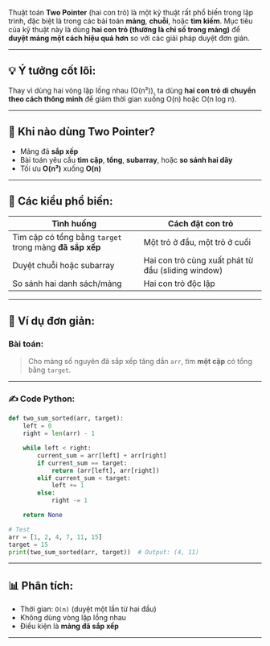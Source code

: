Thuật toán **Two Pointer** (hai con trỏ) là một kỹ thuật rất phổ biến trong lập trình, đặc biệt là trong các bài toán **mảng**, **chuỗi**, hoặc **tìm kiếm**. Mục tiêu của kỹ thuật này là dùng **hai con trỏ (thường là chỉ số trong mảng)** để **duyệt mảng một cách hiệu quả hơn** so với các giải pháp duyệt đơn giản.

---

## 💡 **Ý tưởng cốt lõi:**

Thay vì dùng hai vòng lặp lồng nhau (O(n²)), ta dùng **hai con trỏ di chuyển theo cách thông minh** để giảm thời gian xuống O(n) hoặc O(n log n).

---

## 🎯 **Khi nào dùng Two Pointer?**

- Mảng đã **sắp xếp**
- Bài toán yêu cầu **tìm cặp**, **tổng**, **subarray**, hoặc **so sánh hai dãy**
- Tối ưu **O(n²)** xuống **O(n)**

---

## 🧠 **Các kiểu phổ biến:**

| Tình huống                                              | Cách đặt con trỏ                                   |
| ------------------------------------------------------- | -------------------------------------------------- |
| Tìm cặp có tổng bằng `target` trong mảng **đã sắp xếp** | Một trỏ ở đầu, một trỏ ở cuối                      |
| Duyệt chuỗi hoặc subarray                               | Hai con trỏ cùng xuất phát từ đầu (sliding window) |
| So sánh hai danh sách/mảng                              | Hai con trỏ độc lập                                |

---

## 🧪 **Ví dụ đơn giản:**

### Bài toán:

> Cho mảng số nguyên đã sắp xếp tăng dần `arr`, tìm **một cặp** có tổng bằng `target`.

---

### ✍️ Code Python:

```python
def two_sum_sorted(arr, target):
    left = 0
    right = len(arr) - 1

    while left < right:
        current_sum = arr[left] + arr[right]
        if current_sum == target:
            return (arr[left], arr[right])
        elif current_sum < target:
            left += 1
        else:
            right -= 1

    return None

# Test
arr = [1, 2, 4, 7, 11, 15]
target = 15
print(two_sum_sorted(arr, target))  # Output: (4, 11)
```

---

## 📊 **Phân tích:**

- Thời gian: `O(n)` (duyệt một lần từ hai đầu)
- Không dùng vòng lặp lồng nhau
- Điều kiện là **mảng đã sắp xếp**

---
